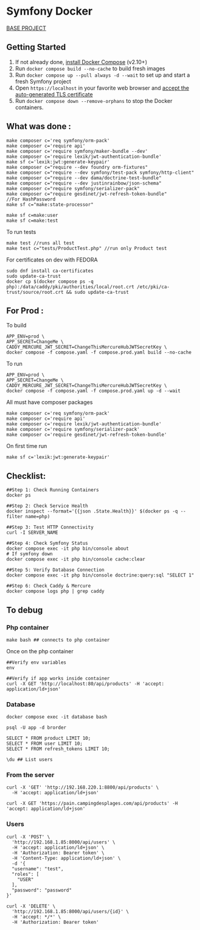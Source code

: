 # Symfony Docker

[BASE PROJECT](https://github.com/dunglas/symfony-docker)

## Getting Started

1. If not already done, [install Docker Compose](https://docs.docker.com/compose/install/) (v2.10+)
2. Run `docker compose build --no-cache` to build fresh images
3. Run `docker compose up --pull always -d --wait` to set up and start a fresh Symfony project
4. Open `https://localhost` in your favorite web browser and [accept the auto-generated TLS certificate](https://stackoverflow.com/a/15076602/1352334)
5. Run `docker compose down --remove-orphans` to stop the Docker containers.

## What was done :

```
make composer c='req symfony/orm-pack'
make composer c='require api'
make composer c='require symfony/maker-bundle --dev'
make composer c='require lexik/jwt-authentication-bundle'
make sf c='lexik:jwt:generate-keypair'
make composer c="require --dev foundry orm-fixtures"
make composer c="require --dev symfony/test-pack symfony/http-client"
make composer c="require --dev dama/doctrine-test-bundle"
make composer c="require --dev justinrainbow/json-schema"
make composer c="require symfony/serializer-pack"
make composer c="require gesdinet/jwt-refresh-token-bundle"
//For HashPassword
make sf c="make:state-processor"

make sf c=make:user
make sf c=make:test
```

To run tests
```
make test //runs all test
make test c="tests/ProductTest.php" //run only Product test
```


For certificates on dev with FEDORA
```
sudo dnf install ca-certificates
sudo update-ca-trust
docker cp $(docker compose ps -q php):/data/caddy/pki/authorities/local/root.crt /etc/pki/ca-trust/source/root.crt && sudo update-ca-trust
```


## For Prod :

To build
```
APP_ENV=prod \
APP_SECRET=ChangeMe \
CADDY_MERCURE_JWT_SECRET=ChangeThisMercureHubJWTSecretKey \
docker compose -f compose.yaml -f compose.prod.yaml build --no-cache
```

To run
```
APP_ENV=prod \
APP_SECRET=ChangeMe \
CADDY_MERCURE_JWT_SECRET=ChangeThisMercureHubJWTSecretKey \
docker compose -f compose.yaml -f compose.prod.yaml up -d --wait
```

All must have composer packages
```
make composer c='req symfony/orm-pack'
make composer c='require api'
make composer c='require lexik/jwt-authentication-bundle'
make composer c='require symfony/serializer-pack'
make composer c='require gesdinet/jwt-refresh-token-bundle'
```

On first time run
```
make sf c='lexik:jwt:generate-keypair'
```

## Checklist:
```
##Step 1: Check Running Containers
docker ps

##Step 2: Check Service Health
docker inspect --format='{{json .State.Health}}' $(docker ps -q --filter name=php)

##Step 3: Test HTTP Connectivity
curl -I SERVER_NAME

##Step 4: Check Symfony Status
docker compose exec -it php bin/console about
# If symfony down
docker compose exec -it php bin/console cache:clear

##Step 5: Verify Database Connection
docker compose exec -it php bin/console doctrine:query:sql "SELECT 1"

##Step 6: Check Caddy & Mercure
docker compose logs php | grep caddy
```

## To debug

### Php container
```
make bash ## connects to php container
```
Once on the php container 
```
##Verify env variables
env

##Verify if app works inside container
curl -X GET 'http://localhost:80/api/products' -H 'accept: application/ld+json'
```

### Database
```
docker compose exec -it database bash

psql -U app -d brorder

SELECT * FROM product LIMIT 10;
SELECT * FROM user LIMIT 10;
SELECT * FROM refresh_tokens LIMIT 10;

\du ## List users

```

### From the server
```
curl -X 'GET' 'http://192.168.220.1:8800/api/products' \
  -H 'accept: application/ld+json'

curl -X GET 'https://pain.campingdesplages.com/api/products' -H 'accept: application/ld+json'
```

### Users
```
curl -X 'POST' \
  'http://192.168.1.85:8000/api/users' \
  -H 'accept: application/ld+json' \
  -H 'Authorization: Bearer token' \
  -H 'Content-Type: application/ld+json' \
  -d '{
  "username": "test",
  "roles": [
    "USER"
  ],
  "password": "password"
}'

curl -X 'DELETE' \
  'http://192.168.1.85:8000/api/users/{id}' \
  -H 'accept: */*' \
  -H 'Authorization: Bearer token'
```